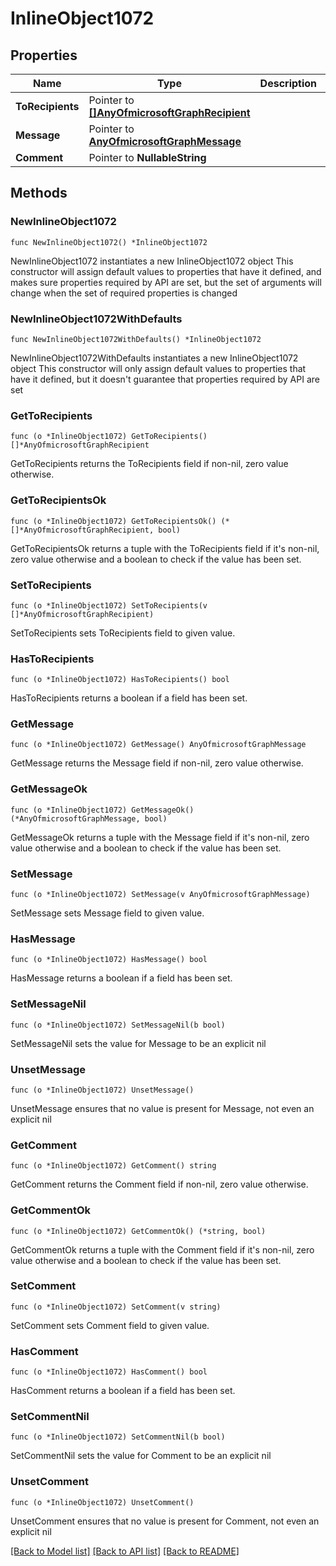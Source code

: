 # InlineObject1072

## Properties

Name | Type | Description | Notes
------------ | ------------- | ------------- | -------------
**ToRecipients** | Pointer to [**[]AnyOfmicrosoftGraphRecipient**](AnyOfmicrosoftGraphRecipient.md) |  | [optional] 
**Message** | Pointer to [**AnyOfmicrosoftGraphMessage**](anyOf&lt;microsoft.graph.message&gt;.md) |  | [optional] 
**Comment** | Pointer to **NullableString** |  | [optional] 

## Methods

### NewInlineObject1072

`func NewInlineObject1072() *InlineObject1072`

NewInlineObject1072 instantiates a new InlineObject1072 object
This constructor will assign default values to properties that have it defined,
and makes sure properties required by API are set, but the set of arguments
will change when the set of required properties is changed

### NewInlineObject1072WithDefaults

`func NewInlineObject1072WithDefaults() *InlineObject1072`

NewInlineObject1072WithDefaults instantiates a new InlineObject1072 object
This constructor will only assign default values to properties that have it defined,
but it doesn't guarantee that properties required by API are set

### GetToRecipients

`func (o *InlineObject1072) GetToRecipients() []*AnyOfmicrosoftGraphRecipient`

GetToRecipients returns the ToRecipients field if non-nil, zero value otherwise.

### GetToRecipientsOk

`func (o *InlineObject1072) GetToRecipientsOk() (*[]*AnyOfmicrosoftGraphRecipient, bool)`

GetToRecipientsOk returns a tuple with the ToRecipients field if it's non-nil, zero value otherwise
and a boolean to check if the value has been set.

### SetToRecipients

`func (o *InlineObject1072) SetToRecipients(v []*AnyOfmicrosoftGraphRecipient)`

SetToRecipients sets ToRecipients field to given value.

### HasToRecipients

`func (o *InlineObject1072) HasToRecipients() bool`

HasToRecipients returns a boolean if a field has been set.

### GetMessage

`func (o *InlineObject1072) GetMessage() AnyOfmicrosoftGraphMessage`

GetMessage returns the Message field if non-nil, zero value otherwise.

### GetMessageOk

`func (o *InlineObject1072) GetMessageOk() (*AnyOfmicrosoftGraphMessage, bool)`

GetMessageOk returns a tuple with the Message field if it's non-nil, zero value otherwise
and a boolean to check if the value has been set.

### SetMessage

`func (o *InlineObject1072) SetMessage(v AnyOfmicrosoftGraphMessage)`

SetMessage sets Message field to given value.

### HasMessage

`func (o *InlineObject1072) HasMessage() bool`

HasMessage returns a boolean if a field has been set.

### SetMessageNil

`func (o *InlineObject1072) SetMessageNil(b bool)`

 SetMessageNil sets the value for Message to be an explicit nil

### UnsetMessage
`func (o *InlineObject1072) UnsetMessage()`

UnsetMessage ensures that no value is present for Message, not even an explicit nil
### GetComment

`func (o *InlineObject1072) GetComment() string`

GetComment returns the Comment field if non-nil, zero value otherwise.

### GetCommentOk

`func (o *InlineObject1072) GetCommentOk() (*string, bool)`

GetCommentOk returns a tuple with the Comment field if it's non-nil, zero value otherwise
and a boolean to check if the value has been set.

### SetComment

`func (o *InlineObject1072) SetComment(v string)`

SetComment sets Comment field to given value.

### HasComment

`func (o *InlineObject1072) HasComment() bool`

HasComment returns a boolean if a field has been set.

### SetCommentNil

`func (o *InlineObject1072) SetCommentNil(b bool)`

 SetCommentNil sets the value for Comment to be an explicit nil

### UnsetComment
`func (o *InlineObject1072) UnsetComment()`

UnsetComment ensures that no value is present for Comment, not even an explicit nil

[[Back to Model list]](../README.md#documentation-for-models) [[Back to API list]](../README.md#documentation-for-api-endpoints) [[Back to README]](../README.md)


